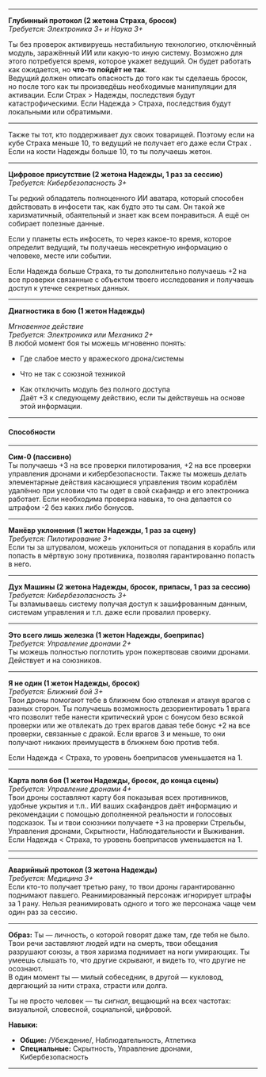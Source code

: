 
---
**Глубинный протокол (2 жетона Страха, бросок)**  
_Требуется: Электроника 3+ и Наука 3+_

Ты без проверок активируешь нестабильную технологию, отключённый модуль, заражённый ИИ или какую-то иную систему.  Возможно для этого потребуется время, которое укажет ведущий.
Он будет работать как ожидается, но **что-то пойдёт не так**.  
Ведущий должен описать опасность до того как ты сделаешь бросок, но после того как ты произведёшь необходимые манипуляции для активации. 
Если Страх > Надежды, последствия будут катастрофическими. Если Надежда > Страха, последствия будут локальными или обратимыми.

---

Также ты тот, кто поддерживает дух своих товарищей. Поэтому если на кубе Страха меньше 10, то ведущий не получает его даже если Страх . Если на кости Надежды больше 10, то ты получаешь жетон.

---
**Цифровое присутствие (2 жетона Надежды, 1 раз за сессию)**  
_Требуется: Кибербезопасность 3+_  

Ты редкий обладатель полноценного ИИ аватара, который способен действовать в инфосети так, как будто это ты сам. Он такой же харизматичный, обаятельный и знает как всем понравиться. А ещё он собирает полезные данные.

Если у планеты есть инфосеть, то через какое-то время, которое определит ведущий, ты получаешь несекретную информацию о человеке, месте или событии.

Если Надежда больше Страха, то ты дополнительно получаешь +2 на все проверки связанные с объектом твоего исследования и получаешь доступ к утечке секретных данных.

---

**Диагностика в бою (1 жетон Надежды)**

_Мгновенное действие_  
_Требуется: Электроника или Механика 2+_  
В любой момент боя ты можешь мгновенно понять:

- Где слабое место у вражеского дрона/системы
    
- Что не так с союзной техникой
    
- Как отключить модуль без полного доступа  
    Даёт +3 к следующему действию, если ты действуешь на основе этой информации.
    


---
#### **Способности**
---
**Сим-0 (пассивно)**   
Ты получаешь +3 на все проверки пилотирования, +2 на все проверки управления дронами и кибербезопасности.
Также ты можешь делать элементарные действия касающиеся управления твоим кораблём удалённо при условии что ты одет в свой скафандр и его электроника работает. Если необходима проверка навыка, то она делается со штрафом -2 без каких либо бонусов.

---
 **Манёвр уклонения (1 жетон Надежды, 1 раз за сцену)**  
_Требуется: Пилотирование 3+_  
Если ты за штурвалом, можешь уклониться от попадания в корабль или попасть в мёртвую зону противника, позволяя гарантированно попасть в него.

---
**Дух Машины (2 жетона Надежды, бросок, припасы, 1 раз за сессию)**  
_Требуется: Кибербезопасность 3+_  
Ты взламываешь систему получая доступ к зашифрованным данным, системам управления и т.п. даже если провалил проверку.

---
**Это всего лишь железка (1 жетон Надежды, боеприпас)**  
_Требуется: Управление дронами 2+_  
Ты можешь полностью поглотить урон пожертвовав своими дронами. Действует и на союзников.

---
**Я не один (1 жетон Надежды, бросок)**  
_Требуется: Ближний бой 3+_  
Твои дроны помогают тебе в ближнем бою отвлекая и атакуя врагов с разных сторон.
Ты получаешь возможность дезориентировать 1 врага что позволит тебе нанести критический урон с бонусом безо всякой проверки или же отвлекать до трех врагов давая тебе бонус +2 на все проверки, связанные с дракой.
Если врагов 3 и меньше, то они получают никаких преимуществ в ближнем бою против тебя.

Если Надежда < Страха, то уровень боеприпасов уменьшается на 1. 

---
**Карта поля боя (1 жетон Надежды, бросок, до конца сцены)**  
_Требуется: Управление дронами 4+_  
Твои дроны составляют карту боя показывая всех противников, удобные укрытия и т.п.. ИИ ваших скафандров даёт информацию и рекомендации с помощью дополненной реальности и голосовых подсказок.
Ты и твои союзники получаете +3 на проверки Стрельбы, Управления дронами, Скрытности, Наблюдательности и Выживания.
Если Надежда < Страха, то уровень боеприпасов уменьшается на 1. 


---
---
**Аварийный протокол (3 жетона Надежды)**  
_Требуется: Медицина 3+_  
Если кто-то получает третью рану, то твои дроны гарантированно поднимают павшего. Реанимированный персонаж игнорирует штрафы за 1 рану. Нельзя реанимировать одного и того же персонажа чаще чем один раз за сессию.

---
**Образ:** 
Ты — личность, о которой говорят даже там, где тебя не было. Твои речи заставляют людей идти на смерть, твои обещания разрушают союзы, а твоя харизма поднимает на ноги умирающих. Ты умеешь слышать то, что другие скрывают, и видеть то, что другие не осознают.  
В один момент ты — милый собеседник, в другой — кукловод, дергающий за нити страха, страсти или долга.

Ты не просто человек — ты _сигнал_, вещающий на всех частотах: визуальной, словесной, социальной, цифровой.

**Навыки:**  
- **Общие:** /Убеждение/, Наблюдательность, Атлетика
- **Специальные:** Скрытность, Управление дронами, Кибербезопасность
---